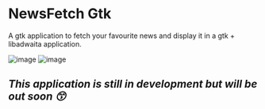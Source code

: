 # NewsFetch Gtk
A gtk application to fetch your favourite news and display it in a gtk + libadwaita application.

![image](https://github.com/Imnotndesh/newsFetchGtk/assets/103320083/8a89ba07-2c0a-4734-8086-5173e6d55d9b)
![image](https://github.com/Imnotndesh/newsFetchGtk/assets/103320083/e822f69b-f04f-43d3-9f41-f09b18ef2f44)

## *This application is still in development but will be out soon 😙*

